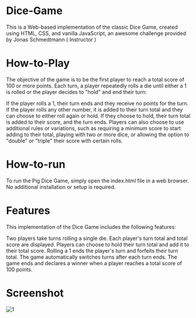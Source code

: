 # Dice-Game
This is a Web-based implementation of the classic Dice Game, created using HTML, CSS, and vanilla JavaScript, an awesome challenge provided by Jonas Schmedtmann ( Instructor )

# How-to-Play
The objective of the game is to be the first player to reach a total score of 100 or more points. Each turn, a player repeatedly rolls a die until either a 1 is rolled or the player decides to "hold" and end their turn:

If the player rolls a 1, their turn ends and they receive no points for the turn. If the player rolls any other number, it is added to their turn total and they can choose to either roll again or hold. If they choose to hold, their turn total is added to their score, and the turn ends. Players can also choose to use additional rules or variations, such as requiring a minimum score to start adding to their total, playing with two or more dice, or allowing the option to "double" or "triple" their score with certain rolls.

# How-to-run
To run the Pig Dice Game, simply open the index.html file in a web browser. No additional installation or setup is required.

# Features
This implementation of the Dice Game includes the following features:

Two players take turns rolling a single die. Each player's turn total and total score are displayed. Players can choose to hold their turn total and add it to their total score. Rolling a 1 ends the player's turn and forfeits their turn total. The game automatically switches turns after each turn ends. The game ends and declares a winner when a player reaches a total score of 100 points.

# Screenshot

![1](https://github.com/Hashuudev/Dice-Game/assets/94761963/65f06a0e-ab78-4fdd-970d-d56e3a21cdda)
